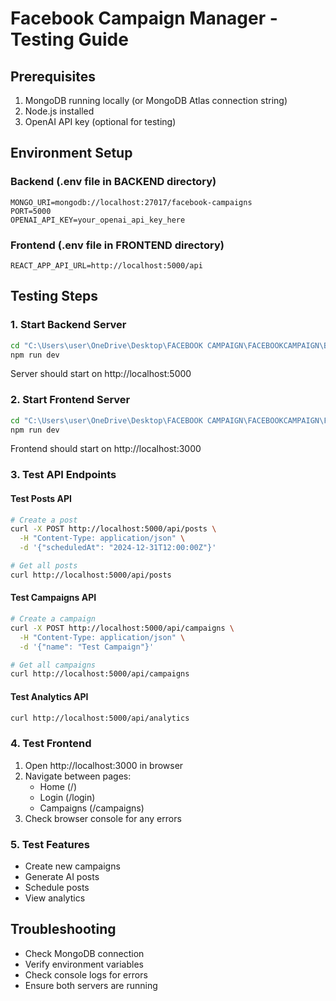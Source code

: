 # Facebook Campaign Manager - Testing Guide

## Prerequisites
1. MongoDB running locally (or MongoDB Atlas connection string)
2. Node.js installed
3. OpenAI API key (optional for testing)

## Environment Setup

### Backend (.env file in BACKEND directory)
```
MONGO_URI=mongodb://localhost:27017/facebook-campaigns
PORT=5000
OPENAI_API_KEY=your_openai_api_key_here
```

### Frontend (.env file in FRONTEND directory)
```
REACT_APP_API_URL=http://localhost:5000/api
```

## Testing Steps

### 1. Start Backend Server
```bash
cd "C:\Users\user\OneDrive\Desktop\FACEBOOK CAMPAIGN\FACEBOOKCAMPAIGN\BACKEND"
npm run dev
```
Server should start on http://localhost:5000

### 2. Start Frontend Server
```bash
cd "C:\Users\user\OneDrive\Desktop\FACEBOOK CAMPAIGN\FACEBOOKCAMPAIGN\FRONTEND"
npm run dev
```
Frontend should start on http://localhost:3000

### 3. Test API Endpoints

#### Test Posts API
```bash
# Create a post
curl -X POST http://localhost:5000/api/posts \
  -H "Content-Type: application/json" \
  -d '{"scheduledAt": "2024-12-31T12:00:00Z"}'

# Get all posts
curl http://localhost:5000/api/posts
```

#### Test Campaigns API
```bash
# Create a campaign
curl -X POST http://localhost:5000/api/campaigns \
  -H "Content-Type: application/json" \
  -d '{"name": "Test Campaign"}'

# Get all campaigns
curl http://localhost:5000/api/campaigns
```

#### Test Analytics API
```bash
curl http://localhost:5000/api/analytics
```

### 4. Test Frontend
1. Open http://localhost:3000 in browser
2. Navigate between pages:
   - Home (/)
   - Login (/login)
   - Campaigns (/campaigns)
3. Check browser console for any errors

### 5. Test Features
- Create new campaigns
- Generate AI posts
- Schedule posts
- View analytics

## Troubleshooting
- Check MongoDB connection
- Verify environment variables
- Check console logs for errors
- Ensure both servers are running
